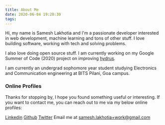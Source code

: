 ```yaml
---
title: About Me
date: 2020-06-04 19:20:30
tags:
---
```

Hi, my name is Samesh Lakhotia and I'm a passionate developer interested in web development, machine learning and tons of other stuff. I love building software, working with tech and solving problems.

I also love doing open source stuff. I am currently working on my Google Summer of Code (2020) project on improving [hydrus](https://github.com/HTTP-APIs/hydrus).

I am currently an undergrad sophomore year student studying Electronics and Communication engineering at BITS Pilani, Goa campus.

### Online Profiles
Thanks for stopping by, I hope you found something useful or interesting.
If you want to contact me, you can reach out to me via my below online profiles:

[Linkedin](https://www.linkedin.com/in/samesh-lakhotia/)
[Github](https://github.com/sameshl)
[Twitter](https://twitter.com/samesh_l)
Email me at samesh.lakhotia+work@gmail.com
